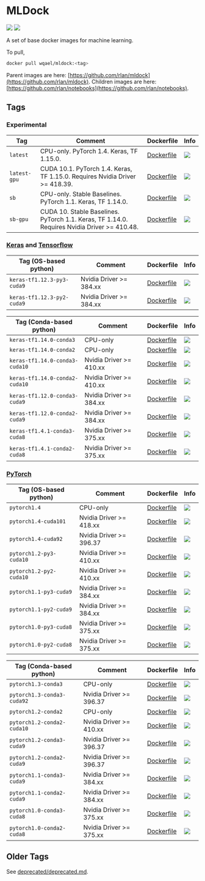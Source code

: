 # MLDock

![](https://img.shields.io/docker/pulls/wqael/mldock.svg)
![](https://img.shields.io/docker/stars/wqael/mldock.svg)

A set of base docker images for machine learning.

To pull,

```sh
docker pull wqael/mldock:<tag>
```

Parent images are here: [https://github.com/rlan/mldock](https://github.com/rlan/mldock). Children images are here: [https://github.com/rlan/notebooks](https://github.com/rlan/notebooks).


## Tags

### Experimental

| Tag   | Comment | Dockerfile | Info |
| ----- | ------- | ---------- | ---- |
| `latest` | CPU-only. PyTorch 1.4. Keras, TF 1.15.0. | [Dockerfile](latest/Dockerfile) | [![](https://images.microbadger.com/badges/image/wqael/mldock:latest.svg)](https://microbadger.com/images/wqael/mldock:latest) |
| `latest-gpu` | CUDA 10.1. PyTorch 1.4. Keras, TF 1.15.0. Requires Nvidia Driver >= 418.39. | [Dockerfile](latest-gpu/Dockerfile) | [![](https://images.microbadger.com/badges/image/wqael/mldock:latest-gpu.svg)](https://microbadger.com/images/wqael/mldock:latest-gpu) |
| `sb` | CPU-only. Stable Baselines. PyTorch 1.1. Keras, TF 1.14.0. | [Dockerfile](sb/Dockerfile) | [![](https://images.microbadger.com/badges/image/wqael/mldock:sb.svg)](https://microbadger.com/images/wqael/mldock:sb) |
| `sb-gpu` | CUDA 10. Stable Baselines. PyTorch 1.1. Keras, TF 1.14.0. Requires Nvidia Driver >= 410.48. | [Dockerfile](sb-gpu/Dockerfile) | [![](https://images.microbadger.com/badges/image/wqael/mldock:sb-gpu.svg)](https://microbadger.com/images/wqael/mldock:sb-gpu) |


### [Keras](https://keras.io/) and [Tensorflow](https://www.tensorflow.org/)

| Tag (OS-based python) | Comment | Dockerfile | Info |
| --------------------- | ------- | ---------- | ---- |
| `keras-tf1.12.3-py3-cuda9` | Nvidia Driver >= 384.xx | [Dockerfile](keras-tf1.12.3-py3-cuda9/Dockerfile) | [![](https://images.microbadger.com/badges/image/wqael/mldock:keras-tf1.12.3-py3-cuda9.svg)](https://microbadger.com/images/wqael/mldock:keras-tf1.12.3-py3-cuda9) |
| `keras-tf1.12.3-py2-cuda9` | Nvidia Driver >= 384.xx | [Dockerfile](keras-tf1.12.3-py2-cuda9/Dockerfile) | [![](https://images.microbadger.com/badges/image/wqael/mldock:keras-tf1.12.3-py2-cuda9.svg)](https://microbadger.com/images/wqael/mldock:keras-tf1.12.3-py2-cuda9) |

| Tag (Conda-based python) | Comment | Dockerfile | Info  |
| ------------------------ | ------- | ---------- | ----  |
| `keras-tf1.14.0-conda3` | CPU-only | [Dockerfile](keras-tf1.14.0-conda3/Dockerfile) | [![](https://images.microbadger.com/badges/image/wqael/mldock:keras-tf1.14.0-conda3.svg)](https://microbadger.com/images/wqael/mldock:keras-tf1.14.0-conda3) |
| `keras-tf1.14.0-conda2` | CPU-only | [Dockerfile](keras-tf1.14.0-conda2/Dockerfile) | [![](https://images.microbadger.com/badges/image/wqael/mldock:keras-tf1.14.0-conda2.svg)](https://microbadger.com/images/wqael/mldock:keras-tf1.14.0-conda2) |
| `keras-tf1.14.0-conda3-cuda10` | Nvidia Driver >= 410.xx | [Dockerfile](keras-tf1.14.0-conda3-cuda10/Dockerfile) | [![](https://images.microbadger.com/badges/image/wqael/mldock:keras-tf1.14.0-conda3-cuda10.svg)](https://microbadger.com/images/wqael/mldock:keras-tf1.14.0-conda3-cuda10) |
| `keras-tf1.14.0-conda2-cuda10` | Nvidia Driver >= 410.xx | [Dockerfile](keras-tf1.14.0-conda2-cuda10/Dockerfile) | [![](https://images.microbadger.com/badges/image/wqael/mldock:keras-tf1.14.0-conda2-cuda10.svg)](https://microbadger.com/images/wqael/mldock:keras-tf1.14.0-conda2-cuda10) |
| `keras-tf1.12.0-conda3-cuda9` | Nvidia Driver >= 384.xx | [Dockerfile](keras-tf1.12.0-conda3-cuda9/Dockerfile) | [![](https://images.microbadger.com/badges/image/wqael/mldock:keras-tf1.12.0-conda3-cuda9.svg)](https://microbadger.com/images/wqael/mldock:keras-tf1.12.0-conda3-cuda9) |
| `keras-tf1.12.0-conda2-cuda9` | Nvidia Driver >= 384.xx | [Dockerfile](keras-tf1.12.0-conda2-cuda9/Dockerfile) | [![](https://images.microbadger.com/badges/image/wqael/mldock:keras-tf1.12.0-conda2-cuda9.svg)](https://microbadger.com/images/wqael/mldock:keras-tf1.12.0-conda2-cuda9) |
| `keras-tf1.4.1-conda3-cuda8` | Nvidia Driver >= 375.xx | [Dockerfile](keras-tf1.4.1-conda3-cuda8/Dockerfile) | [![](https://images.microbadger.com/badges/image/wqael/mldock:keras-tf1.4.1-conda3-cuda8.svg)](https://microbadger.com/images/wqael/mldock:keras-tf1.4.1-conda3-cuda8) |
| `keras-tf1.4.1-conda2-cuda8` | Nvidia Driver >= 375.xx | [Dockerfile](keras-tf1.4.1-conda2-cuda8/Dockerfile) | [![](https://images.microbadger.com/badges/image/wqael/mldock:keras-tf1.4.1-conda2-cuda8.svg)](https://microbadger.com/images/wqael/mldock:keras-tf1.4.1-conda2-cuda8) |


### [PyTorch](https://pytorch.org/)

| Tag (OS-based python) | Comment | Dockerfile | Info |
| --------------------- | ------- | ---------- | ---- |
| `pytorch1.4` | CPU-only | [Dockerfile](pytorch1.4/Dockerfile) | [![](https://images.microbadger.com/badges/image/wqael/mldock:pytorch1.4.svg)](https://microbadger.com/images/wqael/mldock:pytorch1.4) |
| `pytorch1.4-cuda101` | Nvidia Driver >= 418.xx | [Dockerfile](pytorch1.4-cuda101/Dockerfile) | [![](https://images.microbadger.com/badges/image/wqael/mldock:pytorch1.4-cuda101.svg)](https://microbadger.com/images/wqael/mldock:pytorch1.4-cuda101) |
| `pytorch1.4-cuda92` | Nvidia Driver >= 396.37 | [Dockerfile](pytorch1.4-cuda92/Dockerfile) | [![](https://images.microbadger.com/badges/image/wqael/mldock:pytorch1.4-cuda92.svg)](https://microbadger.com/images/wqael/mldock:pytorch1.4-cuda92) |
| `pytorch1.2-py3-cuda10` | Nvidia Driver >= 410.xx | [Dockerfile](pytorch1.2-py3-cuda10/Dockerfile) | [![](https://images.microbadger.com/badges/image/wqael/mldock:pytorch1.2-py3-cuda10.svg)](https://microbadger.com/images/wqael/mldock:pytorch1.2-py3-cuda10) |
| `pytorch1.2-py2-cuda10` | Nvidia Driver >= 410.xx | [Dockerfile](pytorch1.2-py2-cuda10/Dockerfile) | [![](https://images.microbadger.com/badges/image/wqael/mldock:pytorch1.2-py2-cuda10.svg)](https://microbadger.com/images/wqael/mldock:pytorch1.2-py2-cuda10) |
| `pytorch1.1-py3-cuda9` | Nvidia Driver >= 384.xx | [Dockerfile](pytorch1.1-py3-cuda9/Dockerfile) | [![](https://images.microbadger.com/badges/image/wqael/mldock:pytorch1.1-py3-cuda9.svg)](https://microbadger.com/images/wqael/mldock:pytorch1.1-py3-cuda9) |
| `pytorch1.1-py2-cuda9` | Nvidia Driver >= 384.xx | [Dockerfile](pytorch1.1-py2-cuda9/Dockerfile) | [![](https://images.microbadger.com/badges/image/wqael/mldock:pytorch1.1-py2-cuda9.svg)](https://microbadger.com/images/wqael/mldock:pytorch1.1-py2-cuda9) |
| `pytorch1.0-py3-cuda8` | Nvidia Driver >= 375.xx | [Dockerfile](pytorch1.0-py3-cuda8/Dockerfile) | [![](https://images.microbadger.com/badges/image/wqael/mldock:pytorch1.0-py3-cuda8.svg)](https://microbadger.com/images/wqael/mldock:pytorch1.0-py3-cuda8) |
| `pytorch1.0-py2-cuda8` | Nvidia Driver >= 375.xx | [Dockerfile](pytorch1.0-py2-cuda8/Dockerfile) | [![](https://images.microbadger.com/badges/image/wqael/mldock:pytorch1.0-py2-cuda8.svg)](https://microbadger.com/images/wqael/mldock:pytorch1.0-py2-cuda8) |

| Tag (Conda-based python) | Comment | Dockerfile | Info |
| ------------------------ | ------- | ---------- | ---- |
| `pytorch1.3-conda3` | CPU-only | [Dockerfile](pytorch1.3-conda3/Dockerfile) | [![](https://images.microbadger.com/badges/image/wqael/mldock:pytorch1.3-conda3.svg)](https://microbadger.com/images/wqael/mldock:pytorch1.3-conda3) |
| `pytorch1.3-conda3-cuda92` | Nvidia Driver >= 396.37 | [Dockerfile](pytorch1.3-conda3-cuda92/Dockerfile) | [![](https://images.microbadger.com/badges/image/wqael/mldock:pytorch1.3-conda3-cuda92.svg)](https://microbadger.com/images/wqael/mldock:pytorch1.3-conda3-cuda92) |
| `pytorch1.2-conda2` | CPU-only | [Dockerfile](pytorch1.2-conda2/Dockerfile) | [![](https://images.microbadger.com/badges/image/wqael/mldock:pytorch1.2-conda2.svg)](https://microbadger.com/images/wqael/mldock:pytorch1.2-conda2) |
| `pytorch1.2-conda2-cuda10` | Nvidia Driver >= 410.xx | [Dockerfile](pytorch1.2-conda2-cuda10/Dockerfile) | [![](https://images.microbadger.com/badges/image/wqael/mldock:pytorch1.2-conda2-cuda10.svg)](https://microbadger.com/images/wqael/mldock:pytorch1.2-conda2-cuda10) |
| `pytorch1.2-conda3-cuda9` | Nvidia Driver >= 396.37 | [Dockerfile](pytorch1.2-conda3-cuda9/Dockerfile) | [![](https://images.microbadger.com/badges/image/wqael/mldock:pytorch1.2-conda3-cuda9.svg)](https://microbadger.com/images/wqael/mldock:pytorch1.2-conda3-cuda9) |
| `pytorch1.2-conda2-cuda9` | Nvidia Driver >= 396.37 | [Dockerfile](pytorch1.2-conda2-cuda9/Dockerfile) | [![](https://images.microbadger.com/badges/image/wqael/mldock:pytorch1.2-conda2-cuda9.svg)](https://microbadger.com/images/wqael/mldock:pytorch1.2-conda2-cuda9) |
| `pytorch1.1-conda3-cuda9` | Nvidia Driver >= 384.xx | [Dockerfile](pytorch1.1-conda3-cuda9/Dockerfile) | [![](https://images.microbadger.com/badges/image/wqael/mldock:pytorch1.1-conda3-cuda9.svg)](https://microbadger.com/images/wqael/mldock:pytorch1.1-conda3-cuda9) |
| `pytorch1.1-conda2-cuda9` | Nvidia Driver >= 384.xx | [Dockerfile](pytorch1.1-conda2-cuda9/Dockerfile) | [![](https://images.microbadger.com/badges/image/wqael/mldock:pytorch1.1-conda2-cuda9.svg)](https://microbadger.com/images/wqael/mldock:pytorch1.1-conda2-cuda9) |
| `pytorch1.0-conda3-cuda8` | Nvidia Driver >= 375.xx | [Dockerfile](pytorch1.0-conda3-cuda8/Dockerfile) | [![](https://images.microbadger.com/badges/image/wqael/mldock:pytorch1.0-conda3-cuda8.svg)](https://microbadger.com/images/wqael/mldock:pytorch1.0-conda3-cuda8) |
| `pytorch1.0-conda2-cuda8` | Nvidia Driver >= 375.xx | [Dockerfile](pytorch1.0-conda2-cuda8/Dockerfile) | [![](https://images.microbadger.com/badges/image/wqael/mldock:pytorch1.0-conda2-cuda8.svg)](https://microbadger.com/images/wqael/mldock:pytorch1.0-conda2-cuda8) |

## Older Tags

See [deprecated/deprecated.md](deprecated/deprecated.md).
